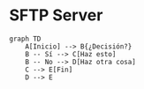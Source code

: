 # SFTP Server

```mermaid
graph TD
    A[Inicio] --> B{¿Decisión?}
    B -- Sí --> C[Haz esto]
    B -- No --> D[Haz otra cosa]
    C --> E[Fin]
    D --> E   
